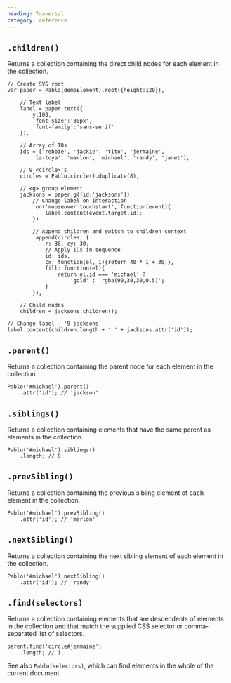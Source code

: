 ```yaml
--- 
heading: Traversal
category: reference
---
```



`.children()`
-------------

Returns a collection containing the direct child nodes for each element in the collection.

	// Create SVG root
	var paper = Pablo(demoElement).root({height:120}),

		// Text label
	    label = paper.text({
	    	y:100,
			'font-size':'30px',
			'font-family':'sans-serif'
		}),

		// Array of IDs
		ids = ['rebbie', 'jackie', 'tito', 'jermaine',
			'la-toya', 'marlon', 'michael', 'randy', 'janet'],

		// 9 <circle>'s
		circles = Pablo.circle().duplicate(8),

		// <g> group element
		jacksons = paper.g({id:'jacksons'})
			// Change label on interaction
			.on('mouseover touchstart', function(event){
				label.content(event.target.id);
			})

			// Append children and switch to children context
			.append(circles, {
		    	r: 30, cy: 30,
		    	// Apply IDs in sequence
		    	id: ids,
				cx: function(el, i){return 40 * i + 30;},
				fill: function(el){
					return el.id === 'michael' ?
						'gold' : 'rgba(90,30,30,0.5)';
				}
			}),

		// Child nodes
		children = jacksons.children();

	// Change label - '9 jacksons'
	label.content(children.length + ' ' + jacksons.attr('id'));

	
`.parent()`
-----------

Returns a collection containing the parent node for each element in the collection.

	Pablo('#michael').parent()
		.attr('id'); // 'jackson'

	
`.siblings()`
-------------

Returns a collection containing elements that have the same parent as elements in the collection.

	Pablo('#michael').siblings()
		.length; // 8

	
`.prevSibling()`
----------------

Returns a collection containing the previous sibling element of each element in the collection.

	Pablo('#michael').prevSibling()
		.attr('id'); // 'marlon'

	
`.nextSibling()`
----------------

Returns a collection containing the next sibling element of each element in the collection.

	Pablo('#michael').nextSibling()
		.attr('id'); // 'randy'

	
`.find(selectors)`
------------------

Returns a collection containing elements that are descendents of elements in the collection and that match the supplied CSS selector or comma-separated list of selectors.

	parent.find('circle#jermaine')
		.length; // 1

See also `Pablo(selectors)`, which can find elements in the whole of the current document.